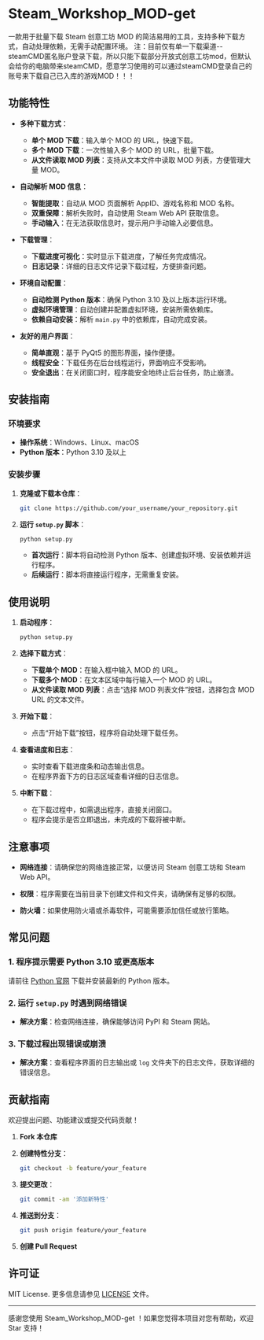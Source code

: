 # Steam_Workshop_MOD-get

一款用于批量下载 Steam 创意工坊 MOD 的简洁易用的工具，支持多种下载方式，自动处理依赖，无需手动配置环境。
注：目前仅有单一下载渠道--steamCMD匿名账户登录下载，所以只能下载部分开放式创意工坊mod，但默认会给你的电脑带来steamCMD，愿意学习使用的可以通过steamCMD登录自己的账号来下载自己已入库的游戏MOD！！！

## 功能特性

- **多种下载方式**：
  - **单个 MOD 下载**：输入单个 MOD 的 URL，快速下载。
  - **多个 MOD 下载**：一次性输入多个 MOD 的 URL，批量下载。
  - **从文件读取 MOD 列表**：支持从文本文件中读取 MOD 列表，方便管理大量 MOD。

- **自动解析 MOD 信息**：
  - **智能提取**：自动从 MOD 页面解析 AppID、游戏名称和 MOD 名称。
  - **双重保障**：解析失败时，自动使用 Steam Web API 获取信息。
  - **手动输入**：在无法获取信息时，提示用户手动输入必要信息。

- **下载管理**：
  - **下载进度可视化**：实时显示下载进度，了解任务完成情况。
  - **日志记录**：详细的日志文件记录下载过程，方便排查问题。

- **环境自动配置**：
  - **自动检测 Python 版本**：确保 Python 3.10 及以上版本运行环境。
  - **虚拟环境管理**：自动创建并配置虚拟环境，安装所需依赖库。
  - **依赖自动安装**：解析 `main.py` 中的依赖库，自动完成安装。

- **友好的用户界面**：
  - **简单直观**：基于 PyQt5 的图形界面，操作便捷。
  - **线程安全**：下载任务在后台线程运行，界面响应不受影响。
  - **安全退出**：在关闭窗口时，程序能安全地终止后台任务，防止崩溃。

## 安装指南

### 环境要求

- **操作系统**：Windows、Linux、macOS
- **Python 版本**：Python 3.10 及以上

### 安装步骤

1. **克隆或下载本仓库**：

   ```bash
   git clone https://github.com/your_username/your_repository.git
   ```

2. **运行 `setup.py` 脚本**：

   ```bash
   python setup.py
   ```

   - **首次运行**：脚本将自动检测 Python 版本、创建虚拟环境、安装依赖并运行程序。
   - **后续运行**：脚本将直接运行程序，无需重复安装。

## 使用说明

1. **启动程序**：

   ```bash
   python setup.py
   ```

2. **选择下载方式**：

   - **下载单个 MOD**：在输入框中输入 MOD 的 URL。
   - **下载多个 MOD**：在文本区域中每行输入一个 MOD 的 URL。
   - **从文件读取 MOD 列表**：点击“选择 MOD 列表文件”按钮，选择包含 MOD URL 的文本文件。

3. **开始下载**：

   - 点击“开始下载”按钮，程序将自动处理下载任务。

4. **查看进度和日志**：

   - 实时查看下载进度条和动态输出信息。
   - 在程序界面下方的日志区域查看详细的日志信息。

5. **中断下载**：

   - 在下载过程中，如需退出程序，直接关闭窗口。
   - 程序会提示是否立即退出，未完成的下载将被中断。

## 注意事项

- **网络连接**：请确保您的网络连接正常，以便访问 Steam 创意工坊和 Steam Web API。

- **权限**：程序需要在当前目录下创建文件和文件夹，请确保有足够的权限。

- **防火墙**：如果使用防火墙或杀毒软件，可能需要添加信任或放行策略。

## 常见问题

### 1. 程序提示需要 Python 3.10 或更高版本

请前往 [Python 官网](https://www.python.org/downloads/) 下载并安装最新的 Python 版本。

### 2. 运行 `setup.py` 时遇到网络错误

- **解决方案**：检查网络连接，确保能够访问 PyPI 和 Steam 网站。

### 3. 下载过程出现错误或崩溃

- **解决方案**：查看程序界面的日志输出或 `log` 文件夹下的日志文件，获取详细的错误信息。

## 贡献指南

欢迎提出问题、功能建议或提交代码贡献！

1. **Fork 本仓库**

2. **创建特性分支**：

   ```bash
   git checkout -b feature/your_feature
   ```

3. **提交更改**：

   ```bash
   git commit -am '添加新特性'
   ```

4. **推送到分支**：

   ```bash
   git push origin feature/your_feature
   ```

5. **创建 Pull Request**

## 许可证

MIT License. 更多信息请参见 [LICENSE](LICENSE) 文件。

---

感谢您使用 Steam_Workshop_MOD-get ！如果您觉得本项目对您有帮助，欢迎 Star 支持！
